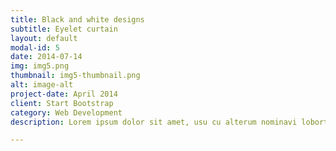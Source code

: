 ```yaml
---
title: Black and white designs
subtitle: Eyelet curtain
layout: default
modal-id: 5
date: 2014-07-14
img: img5.png
thumbnail: img5-thumbnail.png
alt: image-alt
project-date: April 2014
client: Start Bootstrap
category: Web Development
description: Lorem ipsum dolor sit amet, usu cu alterum nominavi lobortis. At duo novum diceret. Tantas apeirian vix et, usu sanctus postulant inciderint ut, populo diceret necessitatibus in vim. Cu eum dicam feugiat noluisse.

---
```

